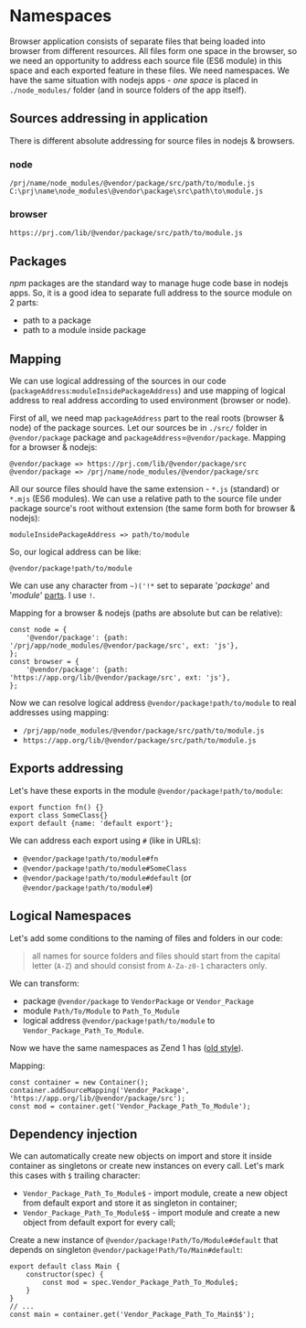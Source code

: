 # Namespaces

Browser application consists of separate files that being loaded into browser from different resources. All files form one space in the browser, so we need an opportunity to address each source file (ES6 module) in this space and each exported feature in these files. We need namespaces. We have the same situation with nodejs apps - _one space_ is placed in `./node_modules/` folder (and in source folders of the app itself).

## Sources addressing in application

There is different absolute addressing for source files in nodejs & browsers. 

### node

```
/prj/name/node_modules/@vendor/package/src/path/to/module.js
C:\prj\name\node_modules\@vendor\package\src\path\to\module.js
```

### browser

```
https://prj.com/lib/@vendor/package/src/path/to/module.js
```


## Packages

_npm_ packages are the standard way to manage huge code base in nodejs apps. So, it is a good idea to separate full address to the source module on 2 parts:
* path to a package
* path to a module inside package


## Mapping

We can use logical addressing of the sources in our code (`packageAddress`:`moduleInsidePackageAddress`) and use mapping of logical address to real address according to used environment (browser or node).
 
First of all, we need map `packageAddress` part to the real roots (browser & node) of the package sources. Let our sources be in `./src/` folder in `@vendor/package` package and `packageAddress`=`@vendor/package`. Mapping for a browser & nodejs:
```
@vendor/package => https://prj.com/lib/@vendor/package/src
@vendor/package => /prj/name/node_modules/@vendor/package/src
```

All our source files should have the same extension - `*.js` (standard) or `*.mjs` (ES6 modules). We can use a relative path to the source file under package source's root without extension (the same form both for browser & nodejs):
```
moduleInsidePackageAddress => path/to/module
```

So, our logical address can be like: 
```
@vendor/package!path/to/module
```
We can use any character from `~)('!*` set to separate '_package_' and '_module_' [parts](https://www.npmjs.com/package/validate-npm-package-name). I use `!`.
 
Mapping for a browser & nodejs (paths are absolute but can be relative):
```ecmascript 6
const node = {
    '@vendor/package': {path: '/prj/app/node_modules/@vendor/package/src', ext: 'js'},
};
const browser = {
    '@vendor/package': {path: 'https://app.org/lib/@vendor/package/src', ext: 'js'},
};
```

Now we can resolve logical address `@vendor/package!path/to/module` to real addresses using mapping:
* `/prj/app/node_modules/@vendor/package/src/path/to/module.js`
* `https://app.org/lib/@vendor/package/src/path/to/module.js`



## Exports addressing

Let's have these exports in the module `@vendor/package!path/to/module`:
```ecmascript 6
export function fn() {}
export class SomeClass{}
export default {name: 'default export'};
```

We can address each export using `#` (like in URLs):
* `@vendor/package!path/to/module#fn`
* `@vendor/package!path/to/module#SomeClass`
* `@vendor/package!path/to/module#default` (or `@vendor/package!path/to/module#`)


## Logical Namespaces 

Let's add some conditions to the naming of files and folders in our code:
> all names for source folders and files should start from the capital letter (`A-Z`) and should consist from `A-Za-z0-1` characters only.

We can transform:
* package `@vendor/package` to `VendorPackage` or `Vendor_Package`
* module `Path/To/Module` to `Path_To_Module`
* logical address `@vendor/package!path/to/module` to `Vendor_Package_Path_To_Module`.

Now we have the same namespaces as Zend 1 has ([old style](https://framework.zend.com/manual/2.4/en/migration/namespacing-old-classes.html)).

Mapping:
```ecmascript 6
const container = new Container();
container.addSourceMapping('Vendor_Package', 'https://app.org/lib/@vendor/package/src');
const mod = container.get('Vendor_Package_Path_To_Module');
```


## Dependency injection

We can automatically create new objects on import and store it inside container as singletons or create new instances on every call. Let's mark this cases with `$` trailing character:
* `Vendor_Package_Path_To_Module$` - import module, create a new object from default export and store it as singleton in container;
* `Vendor_Package_Path_To_Module$$` - import module and create a new object from default export for every call; 


Create a new instance of `@vendor/package!Path/To/Module#default` that depends on singleton `@vendor/package!Path/To/Main#default`:
```ecmascript 6
export default class Main {
    constructor(spec) {
        const mod = spec.Vendor_Package_Path_To_Module$;
    }
}
// ...
const main = container.get('Vendor_Package_Path_To_Main$$');
```
